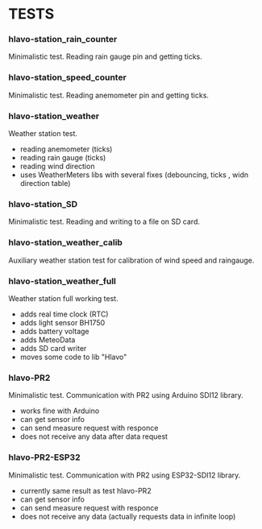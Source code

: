 # TESTS

### hlavo-station_rain_counter
Minimalistic test. Reading rain gauge pin and getting ticks.

### hlavo-station_speed_counter
Minimalistic test. Reading anemometer pin and getting ticks.

### hlavo-station_weather
Weather station test.
- reading anemometer (ticks)
- reading rain gauge (ticks)
- reading wind direction
- uses WeatherMeters libs with several fixes (debouncing, ticks , widn direction table)

### hlavo-station_SD
Minimalistic test. Reading and writing to a file on SD card.

### hlavo-station_weather_calib
Auxiliary weather station test for calibration of wind speed and raingauge.

### hlavo-station_weather_full
Weather station full working test.
- adds real time clock (RTC)
- adds light sensor BH1750
- adds battery voltage
- adds MeteoData
- adds SD card writer
- moves some code to lib "Hlavo"

### hlavo-PR2
Minimalistic test. Communication with PR2 using Arduino SDI12 library.
- works fine with Arduino
- can get sensor info
- can send measure request with responce
- does not receive any data after data request

### hlavo-PR2-ESP32
Minimalistic test. Communication with PR2 using ESP32-SDI12 library.
- currently same result as test hlavo-PR2
- can get sensor info
- can send measure request with responce
- does not receive any data (actually requests data in infinite loop)